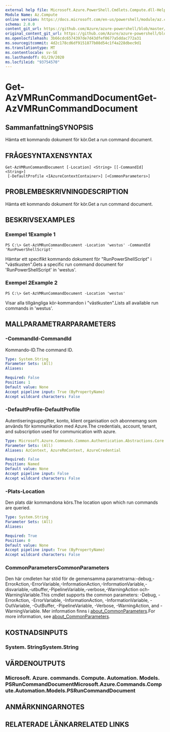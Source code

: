 ```yaml
---
external help file: Microsoft.Azure.PowerShell.Cmdlets.Compute.dll-Help.xml
Module Name: Az.Compute
online version: https://docs.microsoft.com/en-us/powershell/module/az.compute/get-azvmruncommanddocument
schema: 2.0.0
content_git_url: https://github.com/Azure/azure-powershell/blob/master/src/Compute/Compute/help/Get-AzVMRunCommandDocument.md
original_content_git_url: https://github.com/Azure/azure-powershell/blob/master/src/Compute/Compute/help/Get-AzVMRunCommandDocument.md
ms.openlocfilehash: 3b66cdc6574397de7d43dfef0677a5ddac772a31
ms.sourcegitcommit: 4d2c178cd6df9151877b08d54c1f4a228dbec9d1
ms.translationtype: MT
ms.contentlocale: sv-SE
ms.lasthandoff: 01/29/2020
ms.locfileid: "93754570"
---
```

# <span data-ttu-id="b5dc9-101">Get-AzVMRunCommandDocument</span><span class="sxs-lookup"><span data-stu-id="b5dc9-101">Get-AzVMRunCommandDocument</span></span>

## <span data-ttu-id="b5dc9-102">Sammanfattning</span><span class="sxs-lookup"><span data-stu-id="b5dc9-102">SYNOPSIS</span></span>
<span data-ttu-id="b5dc9-103">Hämta ett kommando dokument för kör.</span><span class="sxs-lookup"><span data-stu-id="b5dc9-103">Get a run command document.</span></span>

## <span data-ttu-id="b5dc9-104">FRÅGESYNTAXEN</span><span class="sxs-lookup"><span data-stu-id="b5dc9-104">SYNTAX</span></span>

```
Get-AzVMRunCommandDocument [-Location] <String> [[-CommandId] <String>]
 [-DefaultProfile <IAzureContextContainer>] [<CommonParameters>]
```

## <span data-ttu-id="b5dc9-105">PROBLEMBESKRIVNING</span><span class="sxs-lookup"><span data-stu-id="b5dc9-105">DESCRIPTION</span></span>
<span data-ttu-id="b5dc9-106">Hämta ett kommando dokument för kör.</span><span class="sxs-lookup"><span data-stu-id="b5dc9-106">Get a run command document.</span></span>

## <span data-ttu-id="b5dc9-107">BESKRIVS</span><span class="sxs-lookup"><span data-stu-id="b5dc9-107">EXAMPLES</span></span>

### <span data-ttu-id="b5dc9-108">Exempel 1</span><span class="sxs-lookup"><span data-stu-id="b5dc9-108">Example 1</span></span>
```
PS C:\> Get-AzVMRunCommandDocument -Location 'westus' -CommandId 'RunPowerShellScript'
```

<span data-ttu-id="b5dc9-109">Hämtar ett specifikt kommando dokument för "RunPowerShellScript" i "västkusten".</span><span class="sxs-lookup"><span data-stu-id="b5dc9-109">Gets a specific run command document for 'RunPowerShellScript' in 'westus'.</span></span>

### <span data-ttu-id="b5dc9-110">Exempel 2</span><span class="sxs-lookup"><span data-stu-id="b5dc9-110">Example 2</span></span>
```
PS C:\> Get-AzVMRunCommandDocument -Location 'westus'
```

<span data-ttu-id="b5dc9-111">Visar alla tillgängliga kör-kommandon i "västkusten".</span><span class="sxs-lookup"><span data-stu-id="b5dc9-111">Lists all available run commands in 'westus'.</span></span>

## <span data-ttu-id="b5dc9-112">MALLPARAMETRAR</span><span class="sxs-lookup"><span data-stu-id="b5dc9-112">PARAMETERS</span></span>

### <span data-ttu-id="b5dc9-113">-CommandId</span><span class="sxs-lookup"><span data-stu-id="b5dc9-113">-CommandId</span></span>
<span data-ttu-id="b5dc9-114">Kommando-ID.</span><span class="sxs-lookup"><span data-stu-id="b5dc9-114">The command ID.</span></span>

```yaml
Type: System.String
Parameter Sets: (All)
Aliases:

Required: False
Position: 1
Default value: None
Accept pipeline input: True (ByPropertyName)
Accept wildcard characters: False
```

### <span data-ttu-id="b5dc9-115">-DefaultProfile</span><span class="sxs-lookup"><span data-stu-id="b5dc9-115">-DefaultProfile</span></span>
<span data-ttu-id="b5dc9-116">Autentiseringsuppgifter, konto, klient organisation och abonnemang som används för kommunikation med Azure.</span><span class="sxs-lookup"><span data-stu-id="b5dc9-116">The credentials, account, tenant, and subscription used for communication with azure.</span></span>

```yaml
Type: Microsoft.Azure.Commands.Common.Authentication.Abstractions.Core.IAzureContextContainer
Parameter Sets: (All)
Aliases: AzContext, AzureRmContext, AzureCredential

Required: False
Position: Named
Default value: None
Accept pipeline input: False
Accept wildcard characters: False
```

### <span data-ttu-id="b5dc9-117">-Plats</span><span class="sxs-lookup"><span data-stu-id="b5dc9-117">-Location</span></span>
<span data-ttu-id="b5dc9-118">Den plats där kommandona körs.</span><span class="sxs-lookup"><span data-stu-id="b5dc9-118">The location upon which run commands are queried.</span></span>

```yaml
Type: System.String
Parameter Sets: (All)
Aliases:

Required: True
Position: 0
Default value: None
Accept pipeline input: True (ByPropertyName)
Accept wildcard characters: False
```

### <span data-ttu-id="b5dc9-119">CommonParameters</span><span class="sxs-lookup"><span data-stu-id="b5dc9-119">CommonParameters</span></span>
<span data-ttu-id="b5dc9-120">Den här cmdleten har stöd för de gemensamma parametrarna:-debug,-ErrorAction,-ErrorVariable,-InformationAction,-InformationVariable,-disvariable,-utbuffer,-PipelineVariable,-verbose,-WarningAction och-WarningVariable.</span><span class="sxs-lookup"><span data-stu-id="b5dc9-120">This cmdlet supports the common parameters: -Debug, -ErrorAction, -ErrorVariable, -InformationAction, -InformationVariable, -OutVariable, -OutBuffer, -PipelineVariable, -Verbose, -WarningAction, and -WarningVariable.</span></span> <span data-ttu-id="b5dc9-121">Mer information finns i [about_CommonParameters](https://go.microsoft.com/fwlink/?LinkID=113216).</span><span class="sxs-lookup"><span data-stu-id="b5dc9-121">For more information, see [about_CommonParameters](https://go.microsoft.com/fwlink/?LinkID=113216).</span></span>

## <span data-ttu-id="b5dc9-122">KOSTNADS</span><span class="sxs-lookup"><span data-stu-id="b5dc9-122">INPUTS</span></span>

### <span data-ttu-id="b5dc9-123">System. String</span><span class="sxs-lookup"><span data-stu-id="b5dc9-123">System.String</span></span>

## <span data-ttu-id="b5dc9-124">VÄRDEN</span><span class="sxs-lookup"><span data-stu-id="b5dc9-124">OUTPUTS</span></span>

### <span data-ttu-id="b5dc9-125">Microsoft. Azure. commands. Compute. Automation. Models. PSRunCommandDocument</span><span class="sxs-lookup"><span data-stu-id="b5dc9-125">Microsoft.Azure.Commands.Compute.Automation.Models.PSRunCommandDocument</span></span>

## <span data-ttu-id="b5dc9-126">ANMÄRKNINGAR</span><span class="sxs-lookup"><span data-stu-id="b5dc9-126">NOTES</span></span>

## <span data-ttu-id="b5dc9-127">RELATERADE LÄNKAR</span><span class="sxs-lookup"><span data-stu-id="b5dc9-127">RELATED LINKS</span></span>
